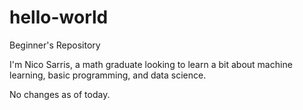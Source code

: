 # hello-world
Beginner's Repository


I'm Nico Sarris, a math graduate looking to learn a bit about machine learning, basic programming, and data science.

No changes as of today.
